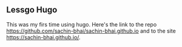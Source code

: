## Lessgo Hugo

This was my firs time using hugo. Here's the link to the repo https://github.com/sachin-bhai/sachin-bhai.github.io and to the site https://sachin-bhai.github.io/.